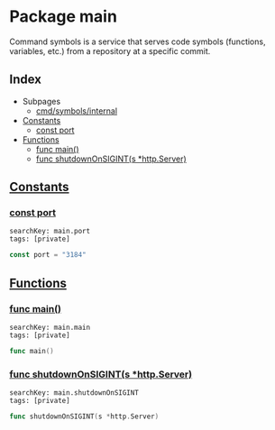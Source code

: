 # Package main

Command symbols is a service that serves code symbols (functions, variables, etc.) from a repository at a specific commit. 

## Index

* Subpages
  * [cmd/symbols/internal](symbols/internal.md)
* [Constants](#const)
    * [const port](#port)
* [Functions](#func)
    * [func main()](#main)
    * [func shutdownOnSIGINT(s *http.Server)](#shutdownOnSIGINT)


## <a id="const" href="#const">Constants</a>

### <a id="port" href="#port">const port</a>

```
searchKey: main.port
tags: [private]
```

```Go
const port = "3184"
```

## <a id="func" href="#func">Functions</a>

### <a id="main" href="#main">func main()</a>

```
searchKey: main.main
tags: [private]
```

```Go
func main()
```

### <a id="shutdownOnSIGINT" href="#shutdownOnSIGINT">func shutdownOnSIGINT(s *http.Server)</a>

```
searchKey: main.shutdownOnSIGINT
tags: [private]
```

```Go
func shutdownOnSIGINT(s *http.Server)
```

